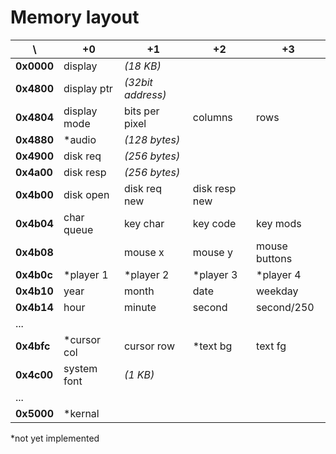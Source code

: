 Memory layout
=============

\          | +0           | +1                | +2            | +3
-----------|--------------|-------------------|---------------|--------------
**0x0000** | display      | _(18 KB)_         |               |
**0x4800** | display ptr  | _(32bit address)_ |               |
**0x4804** | display mode | bits per pixel    | columns       | rows
**0x4880** | *audio       | _(128 bytes)_     |               |
**0x4900** | disk req     | _(256 bytes)_     |               |
**0x4a00** | disk resp    | _(256 bytes)_     |               |
**0x4b00** | disk open    | disk req new      | disk resp new |
**0x4b04** | char queue   | key char          | key code      | key mods
**0x4b08** |              | mouse x           | mouse y       | mouse buttons
**0x4b0c** | *player 1    | *player 2         | *player 3     | *player 4
**0x4b10** | year         | month             | date          | weekday
**0x4b14** | hour         | minute            | second        | second/250
...        |              |                   |               |
**0x4bfc** | *cursor col  | cursor row        | *text bg      | text fg
**0x4c00** | system font  | _(1 KB)_          |               |
...        |              |                   |               |
**0x5000** | *kernal      |                   |               |

*not yet implemented

